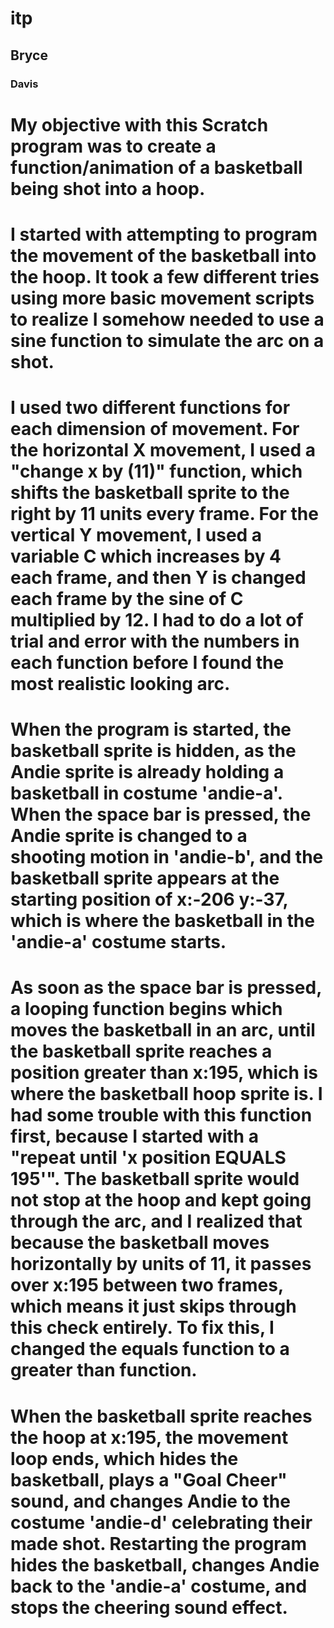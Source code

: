 # itp
 ## Bryce
 ### Davis

# My objective with this Scratch program was to create a function/animation of a basketball being shot into a hoop. 

# I started with attempting to program the movement of the basketball into the hoop. It took a few different tries using more basic movement scripts to realize I somehow needed to use a sine function to simulate the arc on a shot. 

# I used two different functions for each dimension of movement. For the horizontal X movement, I used a "change x by (11)" function, which shifts the basketball sprite to the right by 11 units every frame. For the vertical Y movement, I used a variable C which increases by 4 each frame, and then Y is changed each frame by the sine of C multiplied by 12. I had to do a lot of trial and error with the numbers in each function before I found the most realistic looking arc. 

# When the program is started, the basketball sprite is hidden, as the Andie sprite is already holding a basketball in costume 'andie-a'. When the space bar is pressed, the Andie sprite is changed to a shooting motion in 'andie-b', and the basketball sprite appears at the starting position of x:-206 y:-37, which is where the basketball in the 'andie-a' costume starts. 

# As soon as the space bar is pressed, a looping function begins which moves the basketball in an arc, until the basketball sprite reaches a position greater than x:195, which is where the basketball hoop sprite is. I had some trouble with this function first, because I started with a "repeat until 'x position EQUALS 195'". The basketball sprite would not stop at the hoop and kept going through the arc, and I realized that because the basketball moves horizontally by units of 11, it passes over x:195 between two frames, which means it just skips through this check entirely. To fix this, I changed the equals function to a greater than function.

# When the basketball sprite reaches the hoop at x:195, the movement loop ends, which hides the basketball, plays a "Goal Cheer" sound, and changes Andie to the costume 'andie-d' celebrating their made shot. Restarting the program hides the basketball, changes Andie back to the 'andie-a' costume, and stops the cheering sound effect.